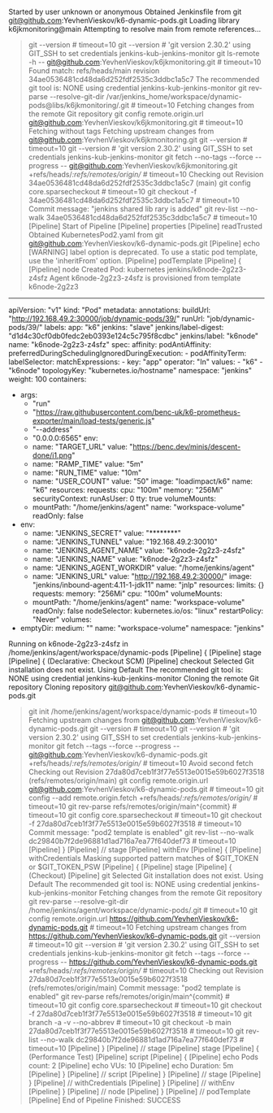 
Started by user unknown or anonymous
Obtained Jenkinsfile from git git@github.com:YevhenVieskov/k6-dynamic-pods.git
Loading library k6jkmonitoring@main
Attempting to resolve main from remote references...
 > git --version # timeout=10
 > git --version # 'git version 2.30.2'
using GIT_SSH to set credentials jenkins-kub-jenkins-monitor
 > git ls-remote -h -- git@github.com:YevhenVieskov/k6jkmonitoring.git # timeout=10
Found match: refs/heads/main revision 34ae0536481cd48da6d252fdf2535c3ddbc1a5c7
The recommended git tool is: NONE
using credential jenkins-kub-jenkins-monitor
 > git rev-parse --resolve-git-dir /var/jenkins_home/workspace/dynamic-pods@libs/k6jkmonitoring/.git # timeout=10
Fetching changes from the remote Git repository
 > git config remote.origin.url git@github.com:YevhenVieskov/k6jkmonitoring.git # timeout=10
Fetching without tags
Fetching upstream changes from git@github.com:YevhenVieskov/k6jkmonitoring.git
 > git --version # timeout=10
 > git --version # 'git version 2.30.2'
using GIT_SSH to set credentials jenkins-kub-jenkins-monitor
 > git fetch --no-tags --force --progress -- git@github.com:YevhenVieskov/k6jkmonitoring.git +refs/heads/*:refs/remotes/origin/* # timeout=10
Checking out Revision 34ae0536481cd48da6d252fdf2535c3ddbc1a5c7 (main)
 > git config core.sparsecheckout # timeout=10
 > git checkout -f 34ae0536481cd48da6d252fdf2535c3ddbc1a5c7 # timeout=10
Commit message: "jenkins shared lib rary is added"
 > git rev-list --no-walk 34ae0536481cd48da6d252fdf2535c3ddbc1a5c7 # timeout=10
[Pipeline] Start of Pipeline
[Pipeline] properties
[Pipeline] readTrusted
Obtained KubernetesPod2.yaml from git git@github.com:YevhenVieskov/k6-dynamic-pods.git
[Pipeline] echo
[WARNING] label option is deprecated. To use a static pod template, use the 'inheritFrom' option.
[Pipeline] podTemplate
[Pipeline] {
[Pipeline] node
Created Pod: kubernetes jenkins/k6node-2g2z3-z4sfz
Agent k6node-2g2z3-z4sfz is provisioned from template k6node-2g2z3
---
apiVersion: "v1"
kind: "Pod"
metadata:
  annotations:
    buildUrl: "http://192.168.49.2:30000/job/dynamic-pods/39/"
    runUrl: "job/dynamic-pods/39/"
  labels:
    app: "k6"
    jenkins: "slave"
    jenkins/label-digest: "d1d4c30cf0db0fedc2eb0393e124c5c795f8cdbc"
    jenkins/label: "k6node"
  name: "k6node-2g2z3-z4sfz"
spec:
  affinity:
    podAntiAffinity:
      preferredDuringSchedulingIgnoredDuringExecution:
      - podAffinityTerm:
          labelSelector:
            matchExpressions:
            - key: "app"
              operator: "In"
              values:
              - "k6"
              - "k6node"
          topologyKey: "kubernetes.io/hostname"
          namespace: "jenkins"
        weight: 100
  containers:
  - args:
    - "run"
    - "https://raw.githubusercontent.com/benc-uk/k6-prometheus-exporter/main/load-tests/generic.js"
    - "--address"
    - "0.0.0.0:6565"
    env:
    - name: "TARGET_URL"
      value: "https://benc.dev/minis/descent-done/i1.png"
    - name: "RAMP_TIME"
      value: "5m"
    - name: "RUN_TIME"
      value: "10m"
    - name: "USER_COUNT"
      value: "50"
    image: "loadimpact/k6"
    name: "k6"
    resources:
      requests:
        cpu: "100m"
        memory: "256Mi"
    securityContext:
      runAsUser: 0
    tty: true
    volumeMounts:
    - mountPath: "/home/jenkins/agent"
      name: "workspace-volume"
      readOnly: false
  - env:
    - name: "JENKINS_SECRET"
      value: "********"
    - name: "JENKINS_TUNNEL"
      value: "192.168.49.2:30010"
    - name: "JENKINS_AGENT_NAME"
      value: "k6node-2g2z3-z4sfz"
    - name: "JENKINS_NAME"
      value: "k6node-2g2z3-z4sfz"
    - name: "JENKINS_AGENT_WORKDIR"
      value: "/home/jenkins/agent"
    - name: "JENKINS_URL"
      value: "http://192.168.49.2:30000/"
    image: "jenkins/inbound-agent:4.11-1-jdk11"
    name: "jnlp"
    resources:
      limits: {}
      requests:
        memory: "256Mi"
        cpu: "100m"
    volumeMounts:
    - mountPath: "/home/jenkins/agent"
      name: "workspace-volume"
      readOnly: false
  nodeSelector:
    kubernetes.io/os: "linux"
  restartPolicy: "Never"
  volumes:
  - emptyDir:
      medium: ""
    name: "workspace-volume"
  namespace: "jenkins"

Running on k6node-2g2z3-z4sfz in /home/jenkins/agent/workspace/dynamic-pods
[Pipeline] {
[Pipeline] stage
[Pipeline] { (Declarative: Checkout SCM)
[Pipeline] checkout
Selected Git installation does not exist. Using Default
The recommended git tool is: NONE
using credential jenkins-kub-jenkins-monitor
Cloning the remote Git repository
Cloning repository git@github.com:YevhenVieskov/k6-dynamic-pods.git
 > git init /home/jenkins/agent/workspace/dynamic-pods # timeout=10
Fetching upstream changes from git@github.com:YevhenVieskov/k6-dynamic-pods.git
 > git --version # timeout=10
 > git --version # 'git version 2.30.2'
using GIT_SSH to set credentials jenkins-kub-jenkins-monitor
 > git fetch --tags --force --progress -- git@github.com:YevhenVieskov/k6-dynamic-pods.git +refs/heads/*:refs/remotes/origin/* # timeout=10
Avoid second fetch
Checking out Revision 27da80d7ceb1f3f77e5513e0015e59b6027f3518 (refs/remotes/origin/main)
 > git config remote.origin.url git@github.com:YevhenVieskov/k6-dynamic-pods.git # timeout=10
 > git config --add remote.origin.fetch +refs/heads/*:refs/remotes/origin/* # timeout=10
 > git rev-parse refs/remotes/origin/main^{commit} # timeout=10
 > git config core.sparsecheckout # timeout=10
 > git checkout -f 27da80d7ceb1f3f77e5513e0015e59b6027f3518 # timeout=10
Commit message: "pod2 template is enabled"
 > git rev-list --no-walk dc29840b7f2de96881d1ad716a7ea77f640def73 # timeout=10
[Pipeline] }
[Pipeline] // stage
[Pipeline] withEnv
[Pipeline] {
[Pipeline] withCredentials
Masking supported pattern matches of $GIT_TOKEN or $GIT_TOKEN_PSW
[Pipeline] {
[Pipeline] stage
[Pipeline] { (Checkout)
[Pipeline] git
Selected Git installation does not exist. Using Default
The recommended git tool is: NONE
using credential jenkins-kub-jenkins-monitor
Fetching changes from the remote Git repository
 > git rev-parse --resolve-git-dir /home/jenkins/agent/workspace/dynamic-pods/.git # timeout=10
 > git config remote.origin.url https://github.com/YevhenVieskov/k6-dynamic-pods.git # timeout=10
Fetching upstream changes from https://github.com/YevhenVieskov/k6-dynamic-pods.git
 > git --version # timeout=10
 > git --version # 'git version 2.30.2'
using GIT_SSH to set credentials jenkins-kub-jenkins-monitor
 > git fetch --tags --force --progress -- https://github.com/YevhenVieskov/k6-dynamic-pods.git +refs/heads/*:refs/remotes/origin/* # timeout=10
Checking out Revision 27da80d7ceb1f3f77e5513e0015e59b6027f3518 (refs/remotes/origin/main)
Commit message: "pod2 template is enabled"
 > git rev-parse refs/remotes/origin/main^{commit} # timeout=10
 > git config core.sparsecheckout # timeout=10
 > git checkout -f 27da80d7ceb1f3f77e5513e0015e59b6027f3518 # timeout=10
 > git branch -a -v --no-abbrev # timeout=10
 > git checkout -b main 27da80d7ceb1f3f77e5513e0015e59b6027f3518 # timeout=10
 > git rev-list --no-walk dc29840b7f2de96881d1ad716a7ea77f640def73 # timeout=10
[Pipeline] }
[Pipeline] // stage
[Pipeline] stage
[Pipeline] { (Performance Test)
[Pipeline] script
[Pipeline] {
[Pipeline] echo
Pods count: 2
[Pipeline] echo
VUs: 10
[Pipeline] echo
Duration: 5m
[Pipeline] }
[Pipeline] // script
[Pipeline] }
[Pipeline] // stage
[Pipeline] }
[Pipeline] // withCredentials
[Pipeline] }
[Pipeline] // withEnv
[Pipeline] }
[Pipeline] // node
[Pipeline] }
[Pipeline] // podTemplate
[Pipeline] End of Pipeline
Finished: SUCCESS
